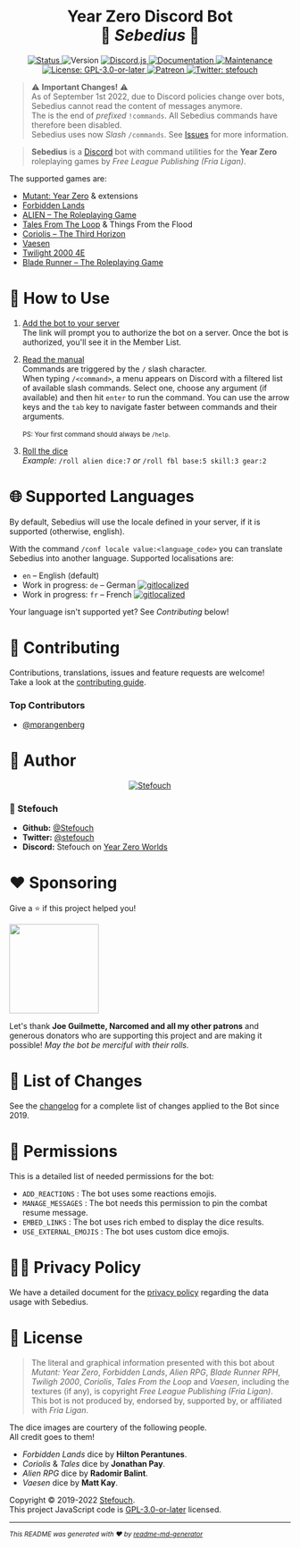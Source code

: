 <h1 align="center">Year Zero Discord Bot<br/>🎲 <i>Sebedius</i> 🎲</h1>
<p align="center">
  <a href="https://discordbots.org/bot/543445246143365130" target="_blank">
    <img alt="Status" src="https://top.gg/api/widget/status/543445246143365130.svg"/>
  </a>
  <img alt="Version" src="https://img.shields.io/badge/dynamic/json?color=blue&label=version&query=version&url=https%3A%2F%2Fraw.githubusercontent.com%2FStefouch%2Fsebedius-yearzero-discord-bot%2Fmaster%2Fpackage.json&cacheSeconds=2592000"/>
  <a href="https://discord.js.org/" target="_blank">
    <img alt="Discord.js" src="https://img.shields.io/badge/Discord.JS-v14-informational?logo=discord"/>
  </a>
  <a href="https://github.com/Stefouch/sebedius-yearzero-discord-bot/wiki" target="_blank">
    <img alt="Documentation" src="https://img.shields.io/badge/documentation-yes-brightgreen.svg"/>
  </a>
  <a href="https://github.com/Stefouch/sebedius-yearzero-discord-bot/graphs/commit-activity" target="_blank">
    <img alt="Maintenance" src="https://img.shields.io/badge/Maintained%3F-yes-green.svg"/>
  </a>
  <a href="https://github.com/Stefouch/sebedius-yearzero-discord-bot/blob/master/LICENSE" target="_blank">
    <img alt="License: GPL-3.0-or-later" src="https://img.shields.io/github/license/Stefouch/sebedius-yearzero-discord-bot"/>
  </a>
  <a href="https://www.patreon.com/Stefouch">
    <img src="https://img.shields.io/badge/donate-patreon-F96854.svg" alt="Patreon">
  </a>
  <a href="https://twitter.com/stefouch" target="_blank">
    <img alt="Twitter: stefouch" src="https://img.shields.io/twitter/follow/stefouch.svg?style=social"/>
  </a>
</p>

> :warning: **Important Changes!** :warning:<br/>
> As of September 1st 2022, due to Discord policies change over bots, Sebedius cannot read the content of messages anymore.<br/>
> The is the end of _prefixed_ `!commands`. All Sebedius commands have therefore been disabled.<br/>
> Sebedius uses now _Slash_ `/commands`. See [Issues](https://github.com/Stefouch/sebedius-yearzero-discord-bot/issues) for more information.

> **Sebedius** is a [Discord](https://discordapp.com) bot with command utilities for the **Year Zero** roleplaying games by _Free League Publishing (Fria Ligan)_.

The supported games are:

- [Mutant: Year Zero](http://frialigan.se/en/games/mutant-year-zero/) & extensions
- [Forbidden Lands](https://frialigan.se/en/games/forbidden-lands/)
- [ALIEN – The Roleplaying Game](https://alien-rpg.com/)
- [Tales From The Loop](https://frialigan.se/en/games/tales-from-the-loop/) & Things From the Flood
- [Coriolis – The Third Horizon](https://frialigan.se/en/games/coriolis-2/)
- [Vaesen](https://frialigan.se/en/games/vaesen/)
- [Twilight 2000 4E](https://frialigan.se/en/games/twilight-2000/)
- [Blade Runner – The Roleplaying Game](https://www.bladerunner-rpg.com/)

# 🎲 How to Use

1. [Add the bot to your server](https://discord.com/api/oauth2/authorize?client_id=543445246143365130&permissions=274879310912&scope=bot%20applications.commands)<br/>
   The link will prompt you to authorize the bot on a server. Once the bot is authorized, you'll see it in the Member List.

2. [Read the manual](https://github.com/Stefouch/sebedius-yearzero-discord-bot/wiki#list-of-commands)<br/>
   Commands are triggered by the `/` slash character.<br/>When typing `/<command>`, a menu appears on Discord with a filtered list of available slash commands. Select one, choose any argument (if available) and then hit `enter` to run the command. You can use the arrow keys and the `tab` key to navigate faster between commands and their arguments.<br/><br/><small>PS: Your first command should always be `/help`.</small>

3. [Roll the dice](https://github.com/Stefouch/sebedius-yearzero-discord-bot/wiki/%21roll)<br/>
   _Example:_ `/roll alien dice:7` _or_ `/roll fbl base:5 skill:3 gear:2`

# 🌐 Supported Languages

By default, Sebedius will use the locale defined in your server, if it is supported (otherwise, english).

With the command `/conf locale value:<language_code>` you can translate Sebedius into another language. Supported localisations are:

- `en` – English (default)
- Work in progress: `de` – German [![gitlocalized ](https://gitlocalize.com/repo/7923/de/badge.svg)](https://gitlocalize.com/repo/7923/de?utm_source=badge)
- Work in progress: `fr` – French [![gitlocalized ](https://gitlocalize.com/repo/7923/fr/badge.svg)](https://gitlocalize.com/repo/7923/fr?utm_source=badge)

Your language isn't supported yet? See _Contributing_ below!

# 🤝 Contributing

Contributions, translations, issues and feature requests are welcome!<br/>Take a look at the [contributing guide](https://github.com/Stefouch/sebedius-yearzero-discord-bot/blob/master/CONTRIBUTING.md).

### Top Contributors

- [@mprangenberg](https://github.com/mprangenberg)

# 🔬 Author

<p align="center">
  <a href="https://stefouch.be" target="_blank">
    <img src="https://stefouch.be/wp-content/uploads/2021/03/BSL-D6_bannerlogo_H150.png" alt="Stefouch"/>
  </a>
</p>

### 👤 Stefouch

- **Github:** [@Stefouch](https://github.com/Stefouch)
- **Twitter:** [@stefouch](https://twitter.com/stefouch)
- **Discord:** Stefouch on [Year Zero Worlds](https://discord.gg/RnaydHR)

# ❤️ Sponsoring

Give a ⭐️ if this project helped you!

<a href="https://www.patreon.com/Stefouch">
  <img src="https://c5.patreon.com/external/logo/become_a_patron_button@2x.png" width="160">
</a>

Let's thank **Joe Guilmette, Narcomed and all my other patrons** and generous donators who are supporting this project and are making it possible! _May the bot be merciful with their rolls._

# 📜 List of Changes

See the [changelog](https://github.com/Stefouch/sebedius-yearzero-discord-bot/blob/master/CHANGELOG.md#changelog) for a complete list of changes applied to the Bot since 2019.

# 🔑 Permissions

This is a detailed list of needed permissions for the bot:

- `ADD_REACTIONS` : The bot uses some reactions emojis.
- `MANAGE_MESSAGES` : The bot needs this permission to pin the combat resume message.
- `EMBED_LINKS` : The bot uses rich embed to display the dice results.
- `USE_EXTERNAL_EMOJIS` : The bot uses custom dice emojis.

# 👮‍♀️ Privacy Policy

We have a detailed document for the [privacy policy](https://github.com/Stefouch/sebedius-yearzero-discord-bot/blob/master/PRIVACY_POLICY.md) regarding the data usage with Sebedius.

# 📝 License

> The literal and graphical information presented with this bot about _Mutant: Year Zero_, _Forbidden Lands_, _Alien RPG_, _Blade Runner RPH_, _Twiligh 2000_, _Coriolis_, _Tales From the Loop_ and _Vaesen_, including the textures (if any), is copyright _Free League Publishing (Fria Ligan)_. This bot is not produced by, endorsed by, supported by, or affiliated with _Fria Ligan_.

The dice images are courtery of the following people.<br/>
All credit goes to them!

- _Forbidden Lands_ dice by **Hilton Perantunes**.
- _Coriolis_ & _Tales_ dice by **Jonathan Pay**.
- _Alien RPG_ dice by **Radomir Balint**.
- _Vaesen_ dice by **Matt Kay**.

Copyright © 2019-2022 [Stefouch](https://github.com/Stefouch).<br/>
This project JavaScript code is [GPL-3.0-or-later](https://github.com/Stefouch/sebedius-yearzero-discord-bot/blob/master/LICENSE) licensed.

---

<small>_This README was generated with ❤️ by [readme-md-generator](https://github.com/kefranabg/readme-md-generator)_</small>
